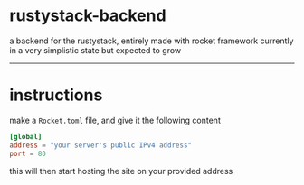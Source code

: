 # rustystack-backend
a backend for the rustystack, entirely made with rocket framework
currently in a very simplistic state but expected to grow
***
# instructions
make a `Rocket.toml` file, and give it the following content
```toml
[global]
address = "your server's public IPv4 address"
port = 80
```
this will then start hosting the site on your provided address